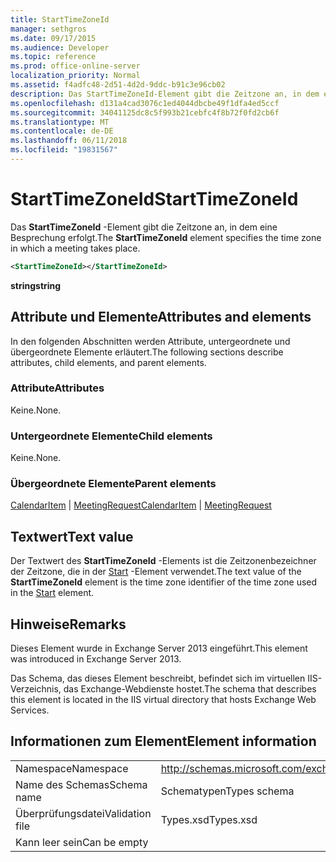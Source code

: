 ```yaml
---
title: StartTimeZoneId
manager: sethgros
ms.date: 09/17/2015
ms.audience: Developer
ms.topic: reference
ms.prod: office-online-server
localization_priority: Normal
ms.assetid: f4adfc48-2d51-4d2d-9ddc-b91c3e96cb02
description: Das StartTimeZoneId-Element gibt die Zeitzone an, in dem eine Besprechung erfolgt.
ms.openlocfilehash: d131a4cad3076c1ed4044dbcbe49f1dfa4ed5ccf
ms.sourcegitcommit: 34041125dc8c5f993b21cebfc4f8b72f0fd2cb6f
ms.translationtype: MT
ms.contentlocale: de-DE
ms.lasthandoff: 06/11/2018
ms.locfileid: "19831567"
---
```

# <a name="starttimezoneid"></a><span data-ttu-id="40143-103">StartTimeZoneId</span><span class="sxs-lookup"><span data-stu-id="40143-103">StartTimeZoneId</span></span>

<span data-ttu-id="40143-104">Das **StartTimeZoneId** -Element gibt die Zeitzone an, in dem eine Besprechung erfolgt.</span><span class="sxs-lookup"><span data-stu-id="40143-104">The **StartTimeZoneId** element specifies the time zone in which a meeting takes place.</span></span> 
  
```XML
<StartTimeZoneId></StartTimeZoneId>
```

<span data-ttu-id="40143-105">**string**</span><span class="sxs-lookup"><span data-stu-id="40143-105">**string**</span></span>

## <a name="attributes-and-elements"></a><span data-ttu-id="40143-106">Attribute und Elemente</span><span class="sxs-lookup"><span data-stu-id="40143-106">Attributes and elements</span></span>

<span data-ttu-id="40143-107">In den folgenden Abschnitten werden Attribute, untergeordnete und übergeordnete Elemente erläutert.</span><span class="sxs-lookup"><span data-stu-id="40143-107">The following sections describe attributes, child elements, and parent elements.</span></span>
  
### <a name="attributes"></a><span data-ttu-id="40143-108">Attribute</span><span class="sxs-lookup"><span data-stu-id="40143-108">Attributes</span></span>

<span data-ttu-id="40143-109">Keine.</span><span class="sxs-lookup"><span data-stu-id="40143-109">None.</span></span>
  
### <a name="child-elements"></a><span data-ttu-id="40143-110">Untergeordnete Elemente</span><span class="sxs-lookup"><span data-stu-id="40143-110">Child elements</span></span>

<span data-ttu-id="40143-111">Keine.</span><span class="sxs-lookup"><span data-stu-id="40143-111">None.</span></span>
  
### <a name="parent-elements"></a><span data-ttu-id="40143-112">Übergeordnete Elemente</span><span class="sxs-lookup"><span data-stu-id="40143-112">Parent elements</span></span>

<span data-ttu-id="40143-113">[CalendarItem](calendaritem.md) | [MeetingRequest](meetingrequest.md)</span><span class="sxs-lookup"><span data-stu-id="40143-113">[CalendarItem](calendaritem.md) | [MeetingRequest](meetingrequest.md)</span></span>
  
## <a name="text-value"></a><span data-ttu-id="40143-114">Textwert</span><span class="sxs-lookup"><span data-stu-id="40143-114">Text value</span></span>

<span data-ttu-id="40143-115">Der Textwert des **StartTimeZoneId** -Elements ist die Zeitzonenbezeichner der Zeitzone, die in der [Start](start.md) -Element verwendet.</span><span class="sxs-lookup"><span data-stu-id="40143-115">The text value of the **StartTimeZoneId** element is the time zone identifier of the time zone used in the [Start](start.md) element.</span></span> 
  
## <a name="remarks"></a><span data-ttu-id="40143-116">Hinweise</span><span class="sxs-lookup"><span data-stu-id="40143-116">Remarks</span></span>

<span data-ttu-id="40143-117">Dieses Element wurde in Exchange Server 2013 eingeführt.</span><span class="sxs-lookup"><span data-stu-id="40143-117">This element was introduced in Exchange Server 2013.</span></span>
  
<span data-ttu-id="40143-118">Das Schema, das dieses Element beschreibt, befindet sich im virtuellen IIS-Verzeichnis, das Exchange-Webdienste hostet.</span><span class="sxs-lookup"><span data-stu-id="40143-118">The schema that describes this element is located in the IIS virtual directory that hosts Exchange Web Services.</span></span>
  
## <a name="element-information"></a><span data-ttu-id="40143-119">Informationen zum Element</span><span class="sxs-lookup"><span data-stu-id="40143-119">Element information</span></span>

|||
|:-----|:-----|
|<span data-ttu-id="40143-120">Namespace</span><span class="sxs-lookup"><span data-stu-id="40143-120">Namespace</span></span>  <br/> |http://schemas.microsoft.com/exchange/services/2006/types  <br/> |
|<span data-ttu-id="40143-121">Name des Schemas</span><span class="sxs-lookup"><span data-stu-id="40143-121">Schema name</span></span>  <br/> |<span data-ttu-id="40143-122">Schematypen</span><span class="sxs-lookup"><span data-stu-id="40143-122">Types schema</span></span>  <br/> |
|<span data-ttu-id="40143-123">Überprüfungsdatei</span><span class="sxs-lookup"><span data-stu-id="40143-123">Validation file</span></span>  <br/> |<span data-ttu-id="40143-124">Types.xsd</span><span class="sxs-lookup"><span data-stu-id="40143-124">Types.xsd</span></span>  <br/> |
|<span data-ttu-id="40143-125">Kann leer sein</span><span class="sxs-lookup"><span data-stu-id="40143-125">Can be empty</span></span>  <br/> ||
   

